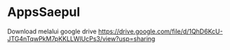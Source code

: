 # AppsSaepul
Download melalui google drive
https://drive.google.com/file/d/1QhD6KcU-JTG4nTqwPkM7pKKLLWlUcPs3/view?usp=sharing

